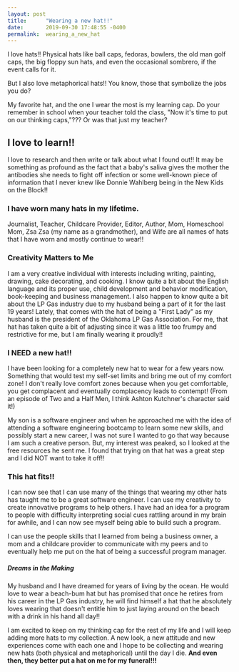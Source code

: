 ```yaml
---
layout: post
title:      "Wearing a new hat!!"
date:       2019-09-30 17:48:55 -0400
permalink:  wearing_a_new_hat
---
```



I love hats!! Physical hats like ball caps, fedoras, bowlers, the old man golf caps, the big floppy sun hats, and even the occasional sombrero, if the event calls for it. 

But I also love metaphorical hats!! You know, those that symbolize the jobs you do? 

My favorite hat, and the one I wear the most is my learning cap. Do your remember in school when your teacher told the class, "Now it's time to put on our thinking caps,"??? Or was that just my teacher? 

## I love to learn!!

I love to research and then write or talk about what I found out!! It may be something as profound as the fact that a baby's saliva gives the mother the antibodies she needs to fight off infection or some well-known piece of information that I never knew like Donnie Wahlberg being in the New Kids on the Block!! 

### I have worn many hats in my lifetime. 
Journalist, Teacher,  Childcare Provider, Editor, Author, Mom, Homeschool Mom, Zsa Zsa (my name as a grandmother), and Wife are all names of hats that I have worn and mostly continue to wear!!

### Creativity Matters to Me
I am a very creative individual with interests including writing, painting, drawing, cake decorating, and cooking.  I know quite a bit about the English language and its proper use, child development and behavior modification, book-keeping and business management. I also happen to know quite a bit about the LP Gas industry due to my husband being a part of it for the last 19 years! Lately, that comes with the hat of being a "First Lady" as my husband is the president of the Oklahoma LP Gas Association. For me, that hat has taken quite a bit of adjusting since it was a little too frumpy and restrictive for me, but I am finally wearing it proudly!!

### I NEED a new hat!!
I have been looking for a completely new hat to wear for a few years now. Something that would test my self-set limits and bring me out of my comfort zone! I don't really love comfort zones because when you get comfortable, you get complacent and eventually complacency leads to contempt! (From an episode of Two and a Half Men, I think Ashton Kutchner's character said it!)

My son is a software engineer and when he approached me with the idea of attending a software engineering bootcamp to learn some new skills, and possibly start a new career, I was not sure I wanted to go that way because I am such a creative person. But, my interest was peaked, so I looked at the free resources he sent me.  I found that trying on that hat was a great step and I did NOT want to take it off!!

### This hat fits!!
I can now see that I can use many of the things that wearing my other hats has taught me to be a great software engineer. I can use my creativity to create innovative programs to help others. I have had an idea for a program to people with difficulty interpreting social cues rattling around in my brain for awhile, and I can now see myself being able to build such a program.

I can use the people skills that I learned from being a business owner, a mom and a childcare provider to communicate with my peers and to eventually help me put on the hat of being a successful program manager. 

##### ***Dreams in the Making***
My husband and I have dreamed for years of living by the ocean. He would love to wear a beach-bum hat but has promised that once he retires from his career in the LP Gas industry, he will find himself a hat that he absolutely loves wearing that doesn't entitle him to just laying around on the beach with a drink in his hand all day!!

I am excited to keep on my thinking cap for the rest of my life and I will keep adding more hats to my collection. A new look, a new attitude and new experiences come with each one and I hope to be collecting  and wearing new hats (both physical and metaphorical) until the day I die.
**And even then, they better put a hat on me for my funeral!!!**
